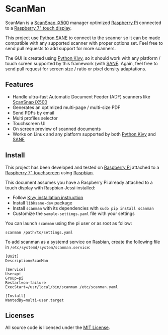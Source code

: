 # ScanMan

ScanMan is a [ScanSnap iX500](http://scanners.fcpa.fujitsu.com/scansnap11/features_iX500.html) manager optimized [Raspberry Pi](https://www.raspberrypi.org) connected to a [Raspberry 7" touch display](https://www.raspberrypi.org/blog/the-eagerly-awaited-raspberry-pi-display/).

This project use [Python SANE](https://github.com/python-pillow/Sane) to connect to the scanner so it can be made compatible with any supported scanner with proper options set. Feel free to send pull requests to add support for more scanners.

The GUI is created using [Python Kivy](https://kivy.org/#home), so it should work with any platform / touch screen supported by this framework (with [SANE]( support). Again, feel free to send pull request for screen size / ratio or pixel density adaptations.

## Features

- Handle ultra-fast Automatic Document Feeder (ADF) scanners like [ScanSnap iX500](http://scanners.fcpa.fujitsu.com/scansnap11/features_iX500.html)
- Generates an optimized multi-page / multi-size PDF
- Send PDFs by email
- Multi profiles selector
- Touchscreen UI
- On screen preview of scanned documents
- Works on Linux and any platform supported by both [Python Kivy](https://kivy.org/#home) and [SANE]( support)

## Install

This project has been developed and tested on [Raspberry Pi](https://www.raspberrypi.org) attached to a [Raspberry 7" touchscreen](https://www.raspberrypi.org/blog/the-eagerly-awaited-raspberry-pi-display/) using [Raspbian](https://www.raspberrypi.org/downloads/raspbian/).

This document assumes you have a Raspberry Pi already attached to a touch display with Raspbian Jessi installed:

- Follow [Kivy installation instruction](https://kivy.org/docs/installation/installation-rpi.html)
- Install `libksane-dev` package
- Install `scanman` with its dependencies with `sudo pip install scanman`
- Customize the `sample-settings.yaml` file with your settings

You can launch `scanman` using the pi user or as root as follow:

    scanman /path/to/settings.yaml

To add scanman as a systemd service on Rasbian, create the following file in `/etc/systemd/system/scanman.service`:

    [Unit]
    Description=ScanMan

    [Service]
    User=pi
    Group=pi
    Restart=on-failure
    ExecStart=/usr/local/bin/scanman /etc/scanman.yaml

    [Install]
    WantedBy=multi-user.target

## Licenses

All source code is licensed under the [MIT License](https://raw.github.com/rs/scanman/master/LICENSE).
